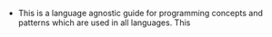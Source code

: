 - This is a language agnostic guide for programming concepts and patterns which are used in all languages. This